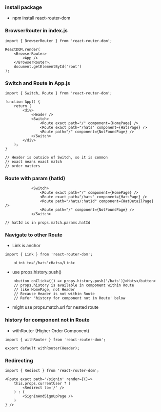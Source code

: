 ### install package
 - npm install react-router-dom

### BrowserRouter in index.js
```
import { BrowserRouter } from 'react-router-dom';

ReactDOM.render(
    <BrowserRouter>
        <App />
    </BrowserRouter>,
    document.getElementById('root')
);
```

### Switch and Route in App.js
```
import { Switch, Route } from 'react-router-dom';

function App() {
    return (
        <div>
            <Header />
            <Switch>
                <Route exact path="/" component={HomePage} />
                <Route exact path="/hats" component={HatsPage} />
                <Route path="/" component={NotFoundPage} />
            </Switch>
        </div>
    );
}

// Header is outside of Switch, so it is common
// exact means exact match
// order matters
```

### Route with param (hatId)
```
            <Switch>
                <Route exact path="/" component={HomePage} />
                <Route exact path="/hats" component={HatsPage} />
                <Route path="/hats/:hatId" component={HatDetailPage} />
                <Route path="/" component={NotFoundPage} />
            </Switch>

// hatId is in props.match.params.hatId
```

### Navigate to other Route
  - Link is anchor
```
import { Link } from 'react-router-dom';

    <Link to='/hats'>Hats</Link>
```
  - use props.history.push()
```
    <button onClick={() => props.history.push('/hats')}>Hats</button>
    // props.history is available in component within Route
    // like HomePage, not Header
    // Because Header is not within Route
    // Refer 'history for component not in Route' below
```
  - might use props.match.url for nested route

### history for component not in Route
  - withRouter (Higher Order Component)
```
import { withRouter } from 'react-router-dom';

export default withRouter(Header);
```

### Redirecting
```
import { Rediect } from 'react-router-dom';

<Route exact path='/signin' render={()=>
    this.props.currentUser ? (
        <Redirect to='/' />
    ) : (
        <SignInAndSignUpPage />
    )
} />
```